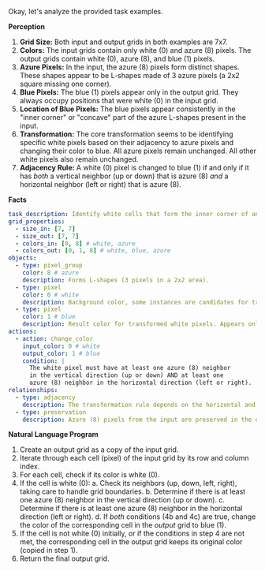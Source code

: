 Okay, let's analyze the provided task examples.

**Perception**

1.  **Grid Size:** Both input and output grids in both examples are 7x7.
2.  **Colors:** The input grids contain only white (0) and azure (8) pixels. The output grids contain white (0), azure (8), and blue (1) pixels.
3.  **Azure Pixels:** In the input, the azure (8) pixels form distinct shapes. These shapes appear to be L-shapes made of 3 azure pixels (a 2x2 square missing one corner).
4.  **Blue Pixels:** The blue (1) pixels appear only in the output grid. They always occupy positions that were white (0) in the input grid.
5.  **Location of Blue Pixels:** The blue pixels appear consistently in the "inner corner" or "concave" part of the azure L-shapes present in the input.
6.  **Transformation:** The core transformation seems to be identifying specific white pixels based on their adjacency to azure pixels and changing their color to blue. All azure pixels remain unchanged. All other white pixels also remain unchanged.
7.  **Adjacency Rule:** A white (0) pixel is changed to blue (1) if and only if it has *both* a vertical neighbor (up or down) that is azure (8) *and* a horizontal neighbor (left or right) that is azure (8).

**Facts**


```yaml
task_description: Identify white cells that form the inner corner of an L-shape made of azure cells and change their color to blue.
grid_properties:
  - size_in: [7, 7]
  - size_out: [7, 7]
  - colors_in: [0, 8] # white, azure
  - colors_out: [0, 1, 8] # white, blue, azure
objects:
  - type: pixel_group
    color: 8 # azure
    description: Forms L-shapes (3 pixels in a 2x2 area).
  - type: pixel
    color: 0 # white
    description: Background color, some instances are candidates for transformation.
  - type: pixel
    color: 1 # blue
    description: Result color for transformed white pixels. Appears only in output.
actions:
  - action: change_color
    input_color: 0 # white
    output_color: 1 # blue
    condition: |
      The white pixel must have at least one azure (8) neighbor
      in the vertical direction (up or down) AND at least one
      azure (8) neighbor in the horizontal direction (left or right).
relationships:
  - type: adjacency
    description: The transformation rule depends on the horizontal and vertical adjacency of white pixels to azure pixels.
  - type: preservation
    description: Azure (8) pixels from the input are preserved in the output. White (0) pixels not meeting the transformation condition are also preserved.
```


**Natural Language Program**

1.  Create an output grid as a copy of the input grid.
2.  Iterate through each cell (pixel) of the input grid by its row and column index.
3.  For each cell, check if its color is white (0).
4.  If the cell is white (0):
    a.  Check its neighbors (up, down, left, right), taking care to handle grid boundaries.
    b.  Determine if there is at least one azure (8) neighbor in the vertical direction (up or down).
    c.  Determine if there is at least one azure (8) neighbor in the horizontal direction (left or right).
    d.  If *both* conditions (4b and 4c) are true, change the color of the corresponding cell in the *output* grid to blue (1).
5.  If the cell is not white (0) initially, or if the conditions in step 4 are not met, the corresponding cell in the output grid keeps its original color (copied in step 1).
6.  Return the final output grid.
